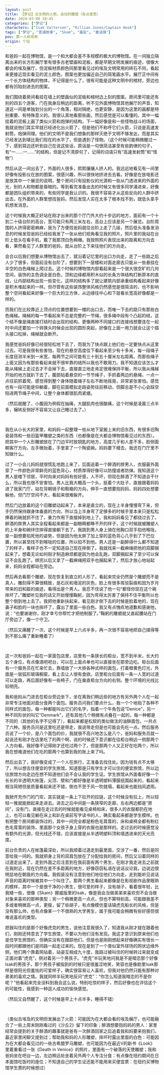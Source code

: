 ```yaml
---
layout: post
title: 【梦记】古文明的火箭，会动的雕塑（有点意思）
date: 2024-03-08 10:45
categories: ["梦记"]
characters: ["Isak Valtersen", "Killian Jones/Captain Hook"]
tags: ["梦记", "普通故事", "Skam", "羞耻", "童话镇"]
pov: 第一人称视角
origin: 个站
---
```


和爸妈一起在博物馆，是一个和大都会差不多规模的极大的博物馆。在一间独立隔离出来的长方形展厅里有很多古老壁画和泥板，都是早期文明发展的痕迹，很像大都会的埃及展厅，但泥板材质颜色同那里看见过的埃及文明常用的砖石不同，看起来更接近现实看见的泥土颜色，图案也更加偏近自己的简笔画水平。展厅正中间有一个长方体结构的物体，不记得是什么了，很有可能是这种文明中的棺材，旁边也都有凹陷刻进去的图案。

我们围绕着房间看挂在墙上的壁画似的泥板和棺材边上刻的图案。房间里可能还有别的四五个游客，门在我身后稍远的距离，听不见外面博物馆其他展厅的声音，知道这一间是单独划分出的一个角落，相对隔绝，也更安静，是因为这里的画都是特别重要、有特殊意义的。我很认真地看那些画，然后感觉是可以看懂的。其中一幅挂着的泥板上画了类似火箭和炮弹的结构，下一幅好像是和一些怪物战斗的场面，我就说他们其实早就已经进化出火箭了，但是他们不称呼它们火箭，只说是高速发射筒，炮弹同理。他们的文明不是我们想象的那样灭绝于文明不够发达，而是其实已经发达到堪比我们现在的水平了，但是遇到了怪物。（这个时候可能稍微醒过一下，感到耳边还听到自己在说这些话，原话是一句很简洁甚至有些韵律的句子，有“一……一……”的结构，但是记不清原句了，记得的词语只有“高速发射筒”和“怪物”）

然后从这一间出去了，外面的人很多，熙熙攘攘人挤人的。我远远地看见有一间里好像有投影仪在放的图案，很感兴趣，所以很快地挤进去去看。好像是在放电影还是放其中一个展览的说明，整个房间只有投影仪的光源和一些从门透进来的外面的光，别的人和物都是昏暗的。等到看完准备出去的时候又有很多同学涌进来，好像都是团队组织带来的，有些同学是我认识的。我很不容易才从这些反向的人群中挤出去，在外面的人群里想找爸妈，然后发现人实在太多了根本找不到，就低头拿手机想发消息。

这个时候我大概正好站在刚才出来的那个厅门外大约十步远的地方，面前有一个十到二十级台阶的高台，宽可能只有两三米左右，高台上应该是另一个展览。台阶周围的人挤得密密麻麻，我为了方便找爸妈就往台阶上走了几级，然后低头准备发消息的时候发现爸妈已经给我发了一张从他们视角看见我的照片。照片里的我站在台阶上低头在看手机，戴了我那顶白色棉帽。我按照照片表现出来的距离和方向去看，果然看见了人群里的爸妈，就从台阶上下来往他们的方向走。

会合以后我们想要从博物馆出去了，就沿着记忆里的出口方向走，走了一些路之后人少了很多，但面前没有台阶了，想要到下一层楼和对面走廊去只能从一些悬挂在半空的白色绳梯上爬过去。这个时候的博物馆内部看起来是一个很大很空旷的几何空间，装饰的主色调全是白色，顶和边缘都用积木似的长条方体结构打断原本的直线，让内部结构出现一些变化，这样的结构多了就让建筑内部承重结构看起来好像是积木堆起来的一样。但尽管有这些装饰整体风格仍然感觉是很简洁的，也不影响整个空间看起来好像一个巨大的立方体，从边缘往中心和下层看长宽高好像都是一样的。

而我们在比较靠近上顶点的位置想要到一楼的出口去，而唯一下去的路只有那些白色绳梯。绳梯的每一节看起来不总是完整的一节绳，很多绳中段有个凸起的结，这个结不像是绳直接打结时会出现的结构，更像两种不同接口的连接线想要连在一起时中间还要加一个转换头时候会出现的圆形突起，好像在上面一用力就会让这个插头接口松掉，绳梯就会断开。

我感觉爸妈好像已经很轻松地下去了，而我为了快点跟上他们也一定要快点从这里过去。可是我很有些害怕，现在的悬空高度往下看起来至少有十多米，每一段绳子长度目测半米到一米宽，每两节之间可能有三十到五十厘米左右距离。而那些绳子上面又因为有那些看起来就不很牢靠的结所以我也不敢用力。我不知道应该怎么才能从绳梯上走过去才不会掉下去，直接直立地走肯定很难保持平衡，所以我从绳梯开始的地方就趴下去了，腹部贴着悬空的一节节绳子，手抓着两边的悬绳，一点一点往前抓着爬，感觉得到整个身体随着绳子左右不断地摇晃，非常紧张害怕。感觉也有一段可能是仰躺着，脚在前面模拟走路姿势往前移动，但脚总是不小心会踩空陷进两节绳子中间，让整个身体都很肌肉紧绷。

（然后就醒了，小腹因为例假在抽痛，大腿肌肉也很酸痛，这个时候是凌晨三点半多，辗转反侧好不容易又让自己睡过去了。）

<br>

我在从小长大的家里，和妈妈一起整理一些从地下室搬上来的旧东西，有很多旧陶瓷装饰和一些旧盔甲雕塑之类的东西（也都像是在大都会博物馆看见过的东西）。把其中一个人形雕塑放在了门边平时放钥匙的地方，高度几乎和人差不多，脸侧面朝客厅方向，左手微抬着，手里拿了一个陶瓷碗。妈妈要下楼去，我还在门厅里不知做什么。

过了一小会儿妈妈就很慌乱地跑上来了，后面追着一个醉酒的胖男人，衣服最外面穿了一件颜色非常鲜亮的蓝色背心，材质厚得好像可以防撞或者防弹。我知道这个男人是楼下邻居，平时向来对妈妈有些好感，人不坏，但现在醉酒了不知道会干什么，所以我也很不安害怕。男人比我大概高一个头，挺着个大肚子，直接跟着妈妈进了我家门厅，站在背朝镜子和鞋箱的方向，伸手一直想要抱妈妈，妈妈四处想要躲他，但门厅空间不大，看起来很难躲开。

然后门边放着的这个旧雕塑动起来了，本来是直立的，现在上半身慢慢弯下来，但手仍然保持跟身体垂直的方向，所以当上半身弯了足够多的时候手里本来只是松松捧着的碗就抓不住了，重力作用下直接掉到地上了。我和妈妈看见了都绕过去了，醉酒的胖男人其实全程看起来都是一副眼睛都睁不开的样子，这个时候就被雕塑人的上半身和碗绊住摔得直接躺下去了。我跳到男人身上骑在他胸口双手掐他喉咙，是一副想要掐死他的姿势，但是因为他太胖了加上穿的蓝色背心几乎到了下巴位置，所以甚至找不到喉咙的位置，所以掐不到他。男人还是一副醉得什么都不知道了的样子，看样子也不一定知道自己现在摔倒了。我就找来一截麻绳把他的双脚捆起来了，想着无论如何刚才制造麻烦都是因为他会乱跑，双脚捆起来了至少可以保证不会乱跑了。绑完以后又拿了一截麻绳把双手也捆起来了，然后才放心地站起来，妈妈全程都站在旁边。

然后再去看那个雕塑，现在恢复到直立的人形了，看起来完全仍然是个雕塑而不是真人，雕刻得不算很精致，是石灰和墙泥的灰色，脸上有很多斑驳裂痕和因为岁月带来的旧和脏的痕迹，看得出是个男人。我忍不住说了他一句“都怪你现在这个碗摔坏了。”雕塑听见我的话又开始慢慢鞠躬，因为弯得太厉害了保持不住平衡所以也整个倒到地上去了。我把他重新扶起来，看见刚才倒下去的时候是脸着地的，现在鼻子和脸的一块也摔坏了，露出了里面一些白色。我又有点愧疚地道歉和感谢他，说：“也要谢谢你，刚才幸亏你帮忙才把他制服了。”鞠躬的雕塑就又直起腰站在门厅旁边了，像一个守卫。

（然后又痛醒了一次，这个时候是早上六点半多，再一次很不容易地把自己揉得等到不那么痛了重新睡着了）

<br>

这一次和爸妈一起在一家面包店里，店里有一条狭长的柜台，宽不到半米，长大约五个身位，有点像酒吧吧台，可以在上面点单也可以直接坐在那旁边吃。柜台后面有一个服务员在忙来忙去，靠墙放了一大排各种式样的面包，打着橙黄色灯光，外面是一层弧形玻璃橱窗，看上去让人很有食欲。店里柜台后面有一条一人宽的过道可以走路，再后面好像有一些椅子，门在垂直柜台方向的右侧。整个环境的光线比较明亮。

我和爸妈从门进去在柜台旁边坐下，坐在离我们稍远些的地方有另外两个人在一起非常专注地面对面分食两个面包。服务员问我们要点什么，我一个个地指了各种不同样式的面包，每一种都能叫出它们的名字，指着一个牛角包说“Denice”，另一种不同形状的叫它“Denmark”，还有其他几个稍微有点叠在一起的，每一种都是不同的（其他的名字不记得了），看起来都是松软的类似做法的油酥面包，一共点了六种。服务员问是这里吃还是带走，我说带走但是也可能会先吃一点。然后服务员说了一个价，是八个面包的价，我就很不高兴地怎么是八个，爸妈和服务员就一起说还有刚才在店里吃了的两个啊，说的时候还下意识都在往柜台稍远一侧那两个人方向看。我好像不记得刚才还吃过两个了，但是那两个人又正好在吃两个，所以我在想难道他们在吃的那两个也算到我的账上来了吗。

然后出去了，我好像变成了一个人在旅行，正准备去找住处。因为钱有点不太够了，所以想去住便宜的学生旅馆，知道那是只有学生才可以住的便宜旅馆，所以边往旅馆方向走边在想不知道他们会不会认我的学生证。学生旅馆从外面看好像一个长长的半透明大帐篷，尖顶、壁和门都好像是半透明塑料薄膜纸围起来的，看起来相当简陋但是质量看起来还不错，倒也不至于风一吹就塌，看起来也能挡风遮雨。

我掀开充作门的门帘，其实就是一条上下拉开的拉链，这个时候没有拉上，所以轻轻一推就能掀起来走进去。进去之后中间是一条狭窄的走廊，左右两边都是“房间”，没有门，直接在走过去的时候就能看见桌椅和床，很多人的衣服都扔在地上，也可以看见躺在床上和趴在桌前写字读书的人，确实看起来都是学生模样。也有把整个房间都装饰过的，其中一间完全都是粉色毛茸茸的，床和桌椅全都有粉红色毛茸茸的装饰，里面那个女孩子身上穿的衣服也是那样的。走过去的时候感觉没有额外的光源，但光线还不错，应该直接是从半透明塑料顶和墙透进来的天光亮度。

前台负责的人在帐篷最深处，所以我顺着过道走到最里面，交涉了一番，然后是同意给我一间的。我就把身上背的双肩包放在了分配给我的房间，然后又沿着同样的过道走出来了。走到外面之后注意到在我前面有两个男生，在刚才我走进去之前就在我附近，现在仍然在差不多距离的地方，好像窃窃私语在说话议论我，边说边很明显地在朝我的方向看。我假装没有注意到他们地往他们方向走，走到能听见说话声音的距离时候被其中一个叫住了。那两个男生看起来都像是在影视剧作品里眼熟的模样，其中一个是很干净的小男生，很可爱的样子，没有胡子，看着很年轻，比我矮一些，很像《Skam》挪威版里的Isak，像是我会当做弟弟来喜欢但不会当做对象来喜欢的那种类型；另一个稍微更高一点点，但也不算特别高，可能跟我差不多或者稍微高一点，更瘦，留了些胡子，有点像模仿童话镇虎克船长的风格，但是没有那么帅，也有点像某一个不很熟的大学男生，属于我可能会稍微有些好感但很难说喜欢的类型。

把我叫住的是那个好像虎克的男生，说他注意我很久了，知道我从刚才就在跟着他们，刚刚还特意去了学生旅馆，不要以为他们没有发现。我这才意识到原来他们也是住学生旅馆的，但确实没有在跟踪他们，但是也是刚刚想起来好像确实有很长一段时间都跟他们是同路一起走过来的。现在是到了一个类似室外球场的网状边缘外侧，他们两个靠着网站着，站姿互相成九十度，我路过被叫住的时候转过来就变成正面对着“虎克”，侧对着另一个男孩子。“虎克”半玩笑地问我是不是暗恋那个好像Isak的男孩子，那个男孩子被指到的时候只是很羞涩地笑，笑容也是像剧里Isak那样是很阳光但羞怯的可爱样子，确实很容易让人喜欢，但我对他仍然只能有那种对弟弟的喜欢之情。我就同样半玩笑地反问“虎克”：“你怎么知道我暗恋的不是你呢？”他看起来完全没料到我会这么说，特别吃惊的样子，然后好像也在评估这个的可能性，我感到一种逗人成功的愉快感觉。

（然后又自然醒了，这个时候是早上十点半多，睡得不错）

<br>

（类似古埃及的文明但发展出了火箭：可能因为在大都会看的埃及展厅，也可能融合了一些上周末刚刚看过的《沙丘2》留下的印象；醉酒想要抱妈妈的男人：家里经常会提到的关于醉酒的趣事就是爸有一次醉酒回家之后追着我和妈要来抱我们，最近家里闲聊又提到过；帮助我和妈的人形雕塑，摔坏时露出里面的白色：可能因为在大都会看见过的一些古希腊罗马雕塑，也可能因为在最近V的新书《Look》里着重看过一张《Death in Venice》的照片，里面有一个破落的天使雕塑；我和爸妈坐在吧台一边，左边稍远处坐着另外两个人专注分食：有点像在纽约期间在日本面馆吃饭时的座位；不知道自己的学生证还能不能用来买便宜票：在纽约买博物馆学生票的时候想过）
